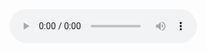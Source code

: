 

<audio id="player" controls>
  <source src="(https://github.com/user-attachments/assets/ea6cc05e-c93c-44fd-a806-2e312fd9df42)" type="audio/mp3" />
  <source src="(https://github.com/user-attachments/assets/ea6cc05e-c93c-44fd-a806-2e312fd9df42)" type="audio/ogg" />
</audio>
